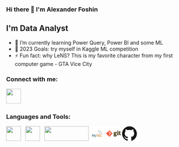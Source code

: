 ### Hi there 👋 I'm Alexander Foshin

## I'm Data Analyst
- 🌱 I’m currently learning Power Query, Power BI and some ML
- 🥅 2023 Goals: try myself in Kaggle ML competition
- ⚡ Fun fact: why LeNS? This is my favorite character from my first computer game - GTA Vice City

### Connect with me:
[<img src="https://raw.githubusercontent.com/gilbarbara/logos/main/logos/telegram.svg" width="40" height="40">](https://t.me/alexander_foshin)

### Languages and Tools:

  <img src="" width="40" height="40">&nbsp;&nbsp;&nbsp;<img src="https://github.com/gilbarbara/logos/blob/main/logos/python.svg" width="40" height="40">&nbsp;&nbsp;&nbsp;<img src="https://github.com/gilbarbara/logos/blob/main/logos/pandas.svg" width="120" height="40">     <img src="https://raw.githubusercontent.com/github/explore/80688e429a7d4ef2fca1e82350fe8e3517d3494d/topics/mysql/mysql.png" width="40" height="40">     <img src="https://raw.githubusercontent.com/github/explore/80688e429a7d4ef2fca1e82350fe8e3517d3494d/topics/git/git.png" width="40" height="40">     <img src="https://raw.githubusercontent.com/github/explore/78df643247d429f6cc873026c0622819ad797942/topics/github/github.png" width="40" height="40">
</div>

<!--
**LeNS793/LeNS793** is a ✨ _special_ ✨ repository because its `README.md` (this file) appears on your GitHub profile.

Here are some ideas to get you started:

- 🔭 I’m currently working on ...
- 🌱 I’m currently learning ...
- 👯 I’m looking to collaborate on ...
- 🤔 I’m looking for help with ...
- 💬 Ask me about ...

- 😄 Pronouns: ...

-->
